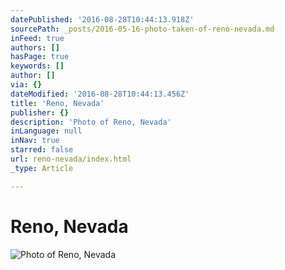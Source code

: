 ```yaml
---
datePublished: '2016-08-28T10:44:13.918Z'
sourcePath: _posts/2016-05-16-photo-taken-of-reno-nevada.md
inFeed: true
authors: []
hasPage: true
keywords: []
author: []
via: {}
dateModified: '2016-08-28T10:44:13.456Z'
title: 'Reno, Nevada'
publisher: {}
description: 'Photo of Reno, Nevada'
inLanguage: null
inNav: true
starred: false
url: reno-nevada/index.html
_type: Article

---
```

# Reno, Nevada
![Photo of Reno, Nevada](https://the-grid-user-content.s3-us-west-2.amazonaws.com/1197ef0e-037e-42bf-b404-21a155d7d60e.jpg)